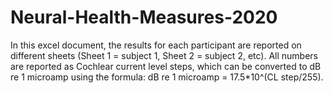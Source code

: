 # Neural-Health-Measures-2020

In this excel document, the results for each participant are reported on different sheets (Sheet 1 = subject 1, Sheet 2 = subject 2, etc). All numbers are reported as Cochlear current level steps, which can be converted to dB re 1 microamp using the formula: dB re 1 microamp = 17.5*10^(CL step/255).

